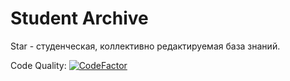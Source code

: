 # Student Archive

Star - студенческая, коллективно редактируемая база знаний.

Code Quality: [![CodeFactor](https://www.codefactor.io/repository/github/student-archive/backend/badge)](https://www.codefactor.io/repository/github/student-archive/backend)
